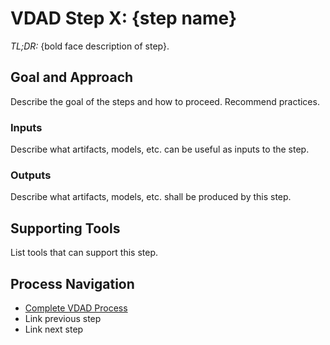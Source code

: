 # VDAD Step X: {step name}

_TL;DR:_ {bold face description of step}.

## Goal and Approach
Describe the goal of the steps and how to proceed. Recommend practices.

### Inputs
Describe what artifacts, models, etc. can be useful as inputs to the step.

### Outputs
Describe what artifacts, models, etc. shall be produced by this step.

## Supporting Tools

List tools that can support this step.

## Process Navigation

 * [Complete VDAD Process](./../value-driven-analysis-and-design)
 * Link previous step
 * Link next step
